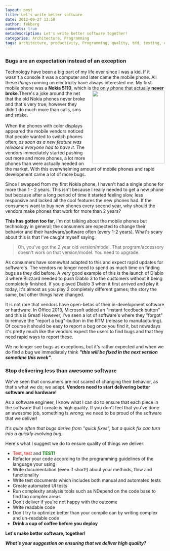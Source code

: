```yaml
---
layout: post
title: Let's write better software
date: 2012-09-27 13:50
author: fekberg
comments: true
metadescription: Let's write better software together!
categories: Architecture, Programming
tags: architecture, productivity, Programming, quality, tdd, testing, unit testing
---
```

<h3>Bugs are an expectation instead of an exception</h3>
Technology have been a big part of my life ever since I was a kid. If it wasn't a console it was a computer and later came the mobile phone. All these <em>things</em> running on electricity have always interested me. My first mobile phone was a <strong>Nokia 5110</strong>, which is the only phone that actually <strong>never broke</strong>.<img class="alignnone size-full wp-image-1295" style="float: right; padding-left: 20px;" title="Nokia 5110" src="https://cdn.filipekberg.se/fekberg-blog/wp-content/uploads/2012/09/nokia5110.gif" alt="" height="229" />There's a joke around the net that the old Nokia phones never broke and that's very true; however they didn't do much more than calls, sms and snake.<br/><br/>When the phones with color displays appeared the mobile vendors noticed that people wanted to switch phones often; <em>as soon as a new feature was released everyone had to have it.</em> The vendors immediately started pushing out more and more phones, a lot more phones than were actually needed on the market. With this overwhelming amount of mobile phones and rapid development came a lot of more bugs.<!--excerpt-->

Since I swapped from my first Nokia phone, I haven't had a single phone for more than 1 - 2 years. This isn't because I really needed to get a new phone but because after a long period of time it started feeling slow, less responsive and lacked all the cool features the new phones had. If the consumers want to buy new phones every second year, why should the vendors make phones that work for more than 2 years?

<strong>This has gotten too far</strong>, I'm not talking about the mobile phones but technology in general; the consumers are expected to change their behavior and their hardware/software often (every 1-2 years). What's scary about this is that I've caught myself saying:
<blockquote>Oh, you've got the 2 year old version/model. That program/accessory doesn't work on that version/model. You need to upgrade.</blockquote>
As consumers have somewhat adapted to this and expect rapid updates for software's. The vendors no longer need to spend as much time on finding bugs as they did before. A very good example of this is the launch of Diablo 3 where Blizzard needed to push Diablo 3 to the customers without it being completely finished. If you played Diablo 3 when it first arrived and play it today, it's almost as you play 2 completely different games; the story the same, but other things have changed.

It is not rare that vendors have open-betas of their in-development software or hardware. In Office 2013, Microsoft added an "instant feedback button" and this is Great! However, I've seen a lot of software's where they "forgot" to remove the "report a bug"-button in the RTM (release to manufacturing). Of course it should be easy to report a bug once you find it, but nowadays it's pretty much like the vendors expect the users to find bugs and that they need rapid ways to report these.

We no longer see bugs as exceptions, but it's rather expected and when we do find a bug we immediately think <strong><em>"this will be fixed in the next version sometime this week"</em></strong>.

<h3>Stop delivering less than awesome software</h3>
We've seen that consumers are not scared of changing their behavior, as that's what we do; we adapt. <strong>Vendors need to start delivering better software and hardware!</strong>

As a software engineer, I know what I can do to ensure that each piece in the software that I create is high quality. If you don't feel that you've done an awesome job, something is wrong; we need to be proud of the software that we deliver!

<em>It's quite often that bugs derive from "quick fixes", but a quick fix can turn into a quickly evolving bug.</em>

Here's what I suggest we do to ensure quality of things we deliver:
<ul>
	<li><span style="color: red;">Test</span>, <span style="color: red;">test</span> and <span style="color: green;font-weight: bold;">TEST!</span></li>
	<li>Refactor your code according to the programming guidelines of the language your using</li>
	<li>Write documentation (even if short!) about your methods, flow and functionality</li>
	<li>Write test documents which includes both manual and automated tests</li>
	<li>Create automated UI tests</li>
	<li>Run complexity analysis tools such as NDepend on the code base to find too complex areas</li>
	<li>Don't deliver if you're not happy with the outcome</li>
	<li>Write readable code</li>
	<li>Don't try to optimize better than your compile can by writing complex and un-readable code</li>
	<li><strong>Drink a cup of coffee before you deploy</strong></li>
</ul>

<strong>Let's make better software, together!</strong>

<strong><em>What's your suggestion on ensuring that we deliver high quality?</em></strong>
